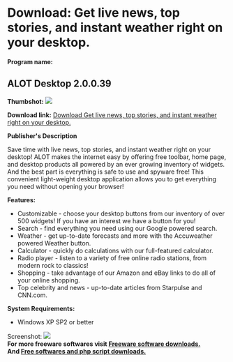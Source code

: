 # Download: Get live news, top stories, and instant weather right on your desktop.

**Program name:**

## ALOT Desktop 2.0.0.39

  
**Thumbshot:** ![](http://www.freewarefiles.com/screenshot/alotdsktop2_md.jpg)   
  
**Download link:** [Download Get live news, top stories, and instant weather right on your desktop.](http://freesoftwares.boysofts.com/ALOT-Desktop_program_48123.html)  
  


**Publisher's Description**  
  


Save time with live news, top stories, and instant weather right on your desktop! ALOT makes the internet easy by offering free toolbar, home page, and desktop products all powered by an ever growing inventory of widgets. And the best part is everything is safe to use and spyware free! This convenient light-weight desktop application allows you to get everything you need without opening your browser! 

**Features:**

  * Customizable - choose your desktop buttons from our inventory of over 500 widgets! If you have an interest we have a button for you! 
  * Search - find everything you need using our Google powered search. 
  * Weather - get up-to-date forecasts and more with the Accuweather powered Weather button. 
  * Calculator - quickly do calculations with our full-featured calculator. 
  * Radio player - listen to a variety of free online radio stations, from modern rock to classics! 
  * Shopping - take advantage of our Amazon and eBay links to do all of your online shopping. 
  * Top celebrity and news - up-to-date articles from Starpulse and CNN.com. 

**System Requirements:**

  * Windows XP SP2 or better 

  
  
Screenshot: ![](http://www.freewarefiles.com/screenshot/alotdsktop2.jpg)   
**For more freeware softwares visit [Freeware software downloads.](http://freesoftwares.boysofts.com/)**   
**And [Free softwares and php script downloads.](http://www.boysofts.com/)**
